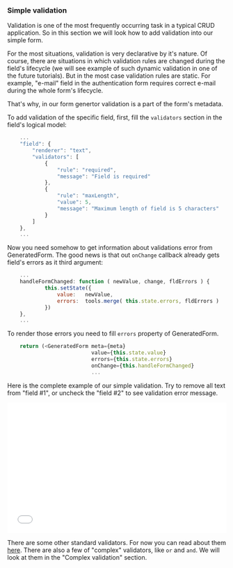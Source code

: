 <h3>Simple validation</h3>

Validation is one of the most frequently occurring task in a typical
CRUD application. So in this section we will look how to add
validation into our simple form.

For the most situations, validation is very declarative by it's
nature. Of course, there are situations in which validation rules are
changed during the field's lifecycle (we will see example of such
dynamic validation in one of the future tutorials). But in the most
case validation rules are static.
For example, "e-mail" field in the authentication form requires
correct e-mail during the whole form's lifecycle.

That's why, in our form genertor validation is a part of the form's
metadata.

To add validation of the specific field, first, fill the `validators`
section in the field's logical model:

```javascript
    ...
    "field": {
        "renderer": "text",
        "validators": [
            {
                "rule": "required",
                "message": "Field is required"
            },
            {
                "rule": "maxLength",
                "value": 5,
                "message": "Maximum length of field is 5 characters"
            }
        ]
    }, 
    ...
```

Now you need somehow to get information about validations error from
GeneratedForm. The good news is that out `onChange` callback already gets
field's errors as it third argument:

```javascript
    ...
    handleFormChanged: function ( newValue, change, fldErrors ) {
            this.setState({ 
                value:   newValue,
                errors:  tools.merge( this.state.errors, fldErrors )
            })
    },
    ...
```

To render those errors you need to fill `errors` property of GeneratedForm.

```javascript
    return (<GeneratedForm meta={meta}
                           value={this.state.value}
                           errors={this.state.errors}
                           onChange={this.handleFormChanged}
                           ...
```


Here is the complete example of our simple validation. Try to remove
all text from "field #1", or uncheck the "field #2" to see validation
error message.

<iframe width="100%" 
        height="300" 
        src="//jsfiddle.net/azaviruha/69z2wepo/4856/embedded/" 
        allowfullscreen="allowfullscreen" 
        frameborder="0">
</iframe>


There are some other standard validators. For now you can read
about them [here][validators].
There are also a few of "complex" validators, like `or` and `and`. We
will look at them in the "Complex validation" section.

[validators]: https://github.com/AZaviruha/react-form-generator/blob/master/src/validation/validators.js
